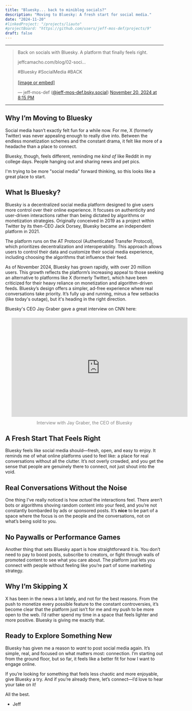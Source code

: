 ```yaml
---
title: "Bluesky... back to miniblog socials?"
description: "Moving to Bluesky: A fresh start for social media."
date: "2024-11-20"
#linkedProject: "/projects/liauto"
#projectBoard: "https://github.com/users/jeff-mos-def/projects/9"
draft: false
---
```


---

<blockquote class="bluesky-embed" data-bluesky-uri="at://did:plc:p7ufep6w7td4b3gg7eijyhmm/app.bsky.feed.post/3lbgffr6iwk2g" data-bluesky-cid="bafyreiekzscky6xheka72fzib3bog2ptxi4wewm3rlkda33t64fmaxrio4"><p lang="en">Back on socials with Bluesky. A platform that finally feels right.

jeffcamacho.com/blog/02-soci... 

#Bluesky #SocialMedia #BACK<br><br><a href="https://bsky.app/profile/did:plc:p7ufep6w7td4b3gg7eijyhmm/post/3lbgffr6iwk2g?ref_src=embed">[image or embed]</a></p>&mdash; jeff-mos-def (<a href="https://bsky.app/profile/did:plc:p7ufep6w7td4b3gg7eijyhmm?ref_src=embed">@jeff-mos-def.bsky.social</a>) <a href="https://bsky.app/profile/did:plc:p7ufep6w7td4b3gg7eijyhmm/post/3lbgffr6iwk2g?ref_src=embed">November 20, 2024 at 8:15 PM</a></blockquote><script async src="https://embed.bsky.app/static/embed.js" charset="utf-8"></script>

---

## Why I’m Moving to Bluesky

Social media hasn’t exactly felt fun for a while now. For me, X (formerly Twitter) was never appealing enough to really dive into. Between the endless monetization schemes and the constant drama, it felt like more of a headache than a place to connect. 

Bluesky, though, feels different, reminding me *kind of* like Reddit in my college days. People hanging out and sharing news and pet pics.

I'm trying to be more "social media" forward thinking, so this looks like a great place to start. 

## What Is Bluesky?

Bluesky is a decentralized social media platform designed to give users more control over their online experience. It focuses on authenticity and user-driven interactions rather than being dictated by algorithms or monetization strategies. Originally conceived in 2019 as a project within Twitter by its then-CEO Jack Dorsey, Bluesky became an independent platform in 2021.

The platform runs on the AT Protocol (Authenticated Transfer Protocol), which prioritizes decentralization and interoperability. This approach allows users to control their data and customize their social media experience, including choosing the algorithms that influence their feed.

As of November 2024, Bluesky has grown rapidly, with over 20 million users. This growth reflects the platform’s increasing appeal to those seeking an alternative to platforms like X (formerly Twitter), which have been criticized for their heavy reliance on monetization and algorithm-driven feeds. Bluesky’s design offers a simpler, ad-free experience where real conversations take priority. It’s fully up and running, minus a few setbacks (like today's outage), but it's heading in the right direction.

Bluesky's CEO Jay Graber gave a great interview on CNN here:

<div style="text-align: center; margin: 20px;">
    <iframe 
        width="560" 
        height="315" 
        src="https://www.youtube.com/embed/JPyeit-_IM0" 
        title="YouTube video player" 
        frameborder="0" 
        allow="accelerometer; autoplay; clipboard-write; encrypted-media; gyroscope; picture-in-picture" 
        allowfullscreen>
    </iframe>
    <p style="font-size: 14px; color: gray; margin-top: 10px;">
        Interview with Jay Graber, the CEO of Bluesky
    </p>
</div>

## A Fresh Start That Feels Right

Bluesky feels like social media should—fresh, open, and easy to enjoy. It reminds me of what online platforms used to feel like: a place for real conversations without all the clutter. It’s not overly crowded, and you get the sense that people are genuinely there to connect, not just shout into the void.

## Real Conversations Without the Noise

One thing I’ve really noticed is how *actual* the interactions feel. There aren’t bots or algorithms shoving random content into your feed, and you’re not constantly bombarded by ads or sponsored posts. It’s **nice** to be part of a space where the focus is on the people and the conversations, not on what’s being sold to you.

## No Paywalls or Performance Games

Another thing that sets Bluesky apart is how straightforward it is. You don’t need to pay to boost posts, subscribe to creators, or fight through walls of promoted content to see what you care about. The platform just lets you connect with people without feeling like you’re part of some marketing strategy.

## Why I’m Skipping X

X has been in the news a lot lately, and not for the best reasons. From the push to monetize every possible feature to the constant controversies, it’s become clear that the platform just isn’t for me and my push to be more open to the web. I’d rather spend my time in a space that feels lighter and more positive. Bluesky is giving me exactly that.

## Ready to Explore Something New

Bluesky has given me a reason to *want* to post social media again. It’s simple, real, and focused on what matters most: connection. I’m starting out from the ground floor, but so far, it feels like a better fit for how I want to engage online.

If you’re looking for something that feels less chaotic and more enjoyable, give Bluesky a try. And if you’re already there, let’s connect—I’d love to hear your take on it!

All the best.

- Jeff